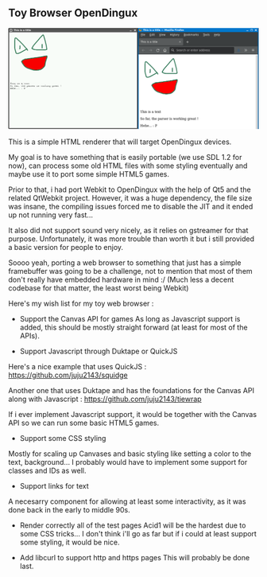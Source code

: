 Toy Browser OpenDingux
-----------------------

![Simple Test on my HTML renderer and Firefox 92.0](toy_browser_engine.png)

This is a simple HTML renderer that will target OpenDingux devices.

My goal is to have something that is easily portable (we use SDL 1.2 for now), can process some old HTML files with some styling eventually and maybe use it to port some simple HTML5 games.

Prior to that, i had port Webkit to OpenDingux with the help of Qt5 and the related QtWebkit project.
However, it was a huge dependency, the file size was insane, the compiling issues forced me to disable the JIT
and it ended up not running very fast...

It also did not support sound very nicely, as it relies on gstreamer for that purpose.
Unfortunately, it was more trouble than worth it but i still provided a basic version for people to enjoy.

Soooo yeah, porting a web browser to something that just has a simple framebuffer was going to be a challenge,
not to mention that most of them don't really have embedded hardware in mind :/
(Much less a decent codebase for that matter, the least worst being Webkit)

Here's my wish list for my toy web browser :

- Support the Canvas API for games
As long as Javascript support is added, this should be mostly straight forward (at least for most of the APIs).

- Support Javascript through Duktape or QuickJS

Here's a nice example that uses QuickJS :
https://github.com/juju2143/squidge

Another one that uses Duktape and has the foundations for the Canvas API along with Javascript :
https://github.com/juju2143/tiewrap

If i ever implement Javascript support, it would be together with the Canvas API so we can run some basic HTML5 games.

- Support some CSS styling

Mostly for scaling up Canvases and basic styling like setting a color to the text, background...
I probably would have to implement some support for classes and IDs as well.

- Support links for text

A necesarry component for allowing at least some interactivity, as it was done back in the early to middle 90s.

- Render correctly all of the test pages
Acid1 will be the hardest due to some CSS tricks...
I don't think i'll go as far but if i could at least support some styling, it would be nice.

- Add libcurl to support http and https pages
This will probably be done last.

